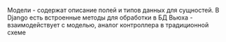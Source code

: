 Модели - содержат описание полей и типов данных для сущностей. В Django есть встроенные методы для обработки в БД
Вьюха - взаимодействует с моделью, аналог контроллера в традиционной схеме
